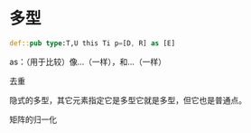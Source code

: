 # 多型

```rs
def::pub type:T,U this Ti p=[D, R] as [E]
```

as：（用于比较）像…（一样），和…（一样）

去重

隐式的多型，其它元素指定它是多型它就是多型，但它也是普通点。

矩阵的归一化